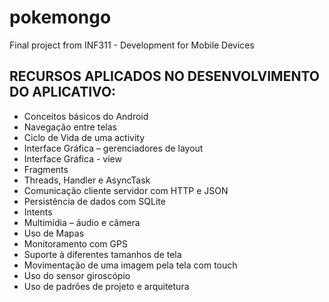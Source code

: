 # pokemongo
Final project from INF311 - Development for Mobile Devices

## RECURSOS APLICADOS NO DESENVOLVIMENTO DO APLICATIVO:
- Conceitos básicos do Android
- Navegação entre telas
- Ciclo de Vida de uma activity
- Interface Gráfica – gerenciadores de layout
- Interface Gráfica - view
- Fragments
- Threads, Handler e AsyncTask
- Comunicação cliente servidor com HTTP e JSON
- Persistência de dados com SQLite
- Intents
- Multimídia – áudio e câmera
- Uso de Mapas
- Monitoramento com GPS
- Suporte à diferentes tamanhos de tela
- Movimentação de uma imagem pela tela com touch
- Uso do sensor giroscópio
- Uso de padrões de projeto e arquitetura
